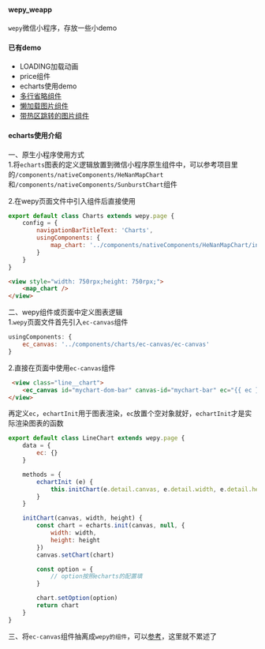 #### wepy_weapp
`wepy`微信小程序，存放一些小demo

#### 已有demo
 - LOADING加载动画
 - price组件
 - echarts使用demo
 - [多行省略组件](./src/components/nativeComponents/EllipsisText/README.md)
 - [懒加载图片组件](./src/components/nativeComponents/LazyLoadImage/README.md)
 - [带热区跳转的图片组件](./src/components/nativeComponents/HotAreaImage/README.md)

#### echarts使用介绍
一、原生小程序使用方式  
1.将`echarts`图表的定义逻辑放置到微信小程序原生组件中，可以参考项目里的`/components/nativeComponents/HeNanMapChart`和`/components/nativeComponents/SunburstChart`组件 

2.在wepy页面文件中引入组件后直接使用
```Javascript
export default class Charts extends wepy.page {
    config = {
        navigationBarTitleText: 'Charts',
        usingComponents: {
            map_chart: '../components/nativeComponents/HeNanMapChart/index'
        }
    }
}
```

```Html
<view style="width: 750rpx;height: 750rpx;">
    <map_chart />
</view>
```

二、wepy组件或页面中定义图表逻辑  
1.`wepy`页面文件首先引入`ec-canvas`组件 
```Javascript
usingComponents: {
    ec_canvas: '../components/charts/ec-canvas/ec-canvas'
}
```

2.直接在页面中使用`ec-canvas`组件
```Html
 <view class="line__chart">
    <ec_canvas id="mychart-dom-bar" canvas-id="mychart-bar" ec="{{ ec }}" bind:init="echartInit"></ec_canvas>
</view>
```
再定义`ec`，`echartInit`用于图表渲染，`ec`放置个空对象就好，`echartInit`才是实际渲染图表的函数
```Javascript
export default class LineChart extends wepy.page {
    data = {
        ec: {}
    }

    methods = {
        echartInit (e) {
            this.initChart(e.detail.canvas, e.detail.width, e.detail.height)
        }
    }

    initChart(canvas, width, height) {
        const chart = echarts.init(canvas, null, {
            width: width,
            height: height
        })
        canvas.setChart(chart)

        const option = {
            // option按照echarts的配置填
        }

        chart.setOption(option)
        return chart
    }
}
```

三、将`ec-canvas`组件抽离成`wepy的组件`，可以[参考](https://github.com/ecomfe/echarts-for-weixin/issues/7#issuecomment-371692664)，这里就不累述了